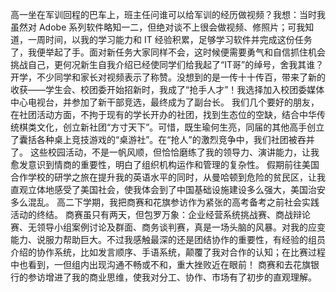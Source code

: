 高一坐在军训回程的巴车上，班主任问谁可以给军训的经历做视频？我想：当时我虽然对 Adobe 系列软件略知一二，但绝对谈不上很会做视频、修照片；可我知道，一周时间，以我的学习能力和 IT 经验积累，足够学习软件并完成这份任务了，我便举起了手。面对新任务大家同样不会，这时候便需要勇气和自信抓住机会挑战自己，更何况新生自我介绍已经使同学们给我起了“IT哥”的绰号，舍我其谁？
开学，不少同学和家长对视频表示了称赞。没想到的是一传十十传百，带来了新的收获——学生会、校团委开始招新时，我成了“抢手人才”！我选择加入校团委媒体中心电视台，并参加了新干部竞选，最终成为了副台长。
我们几个要好的朋友，在社团活动方面，不拘于现有的学长开办的社团，找到生态位的空缺，结合中华传统棋类文化，创立新社团“方寸天下”。可惜，既生瑜何生亮，同届的其他高手创立了囊括各种桌上竞技游戏的“桌游社”。在“抢人”的激烈竞争中，我们社团被吞并了。
这些校园活动，不是一帆风顺，但恰恰磨练了我的领导力、演讲能力，让我愈发意识到情商的重要性，明白了组织机构运作和管理的复杂性。
假期前往美国合作学校的研学之旅在提升我的英语水平的同时，从曼哈顿到危险的贫民区，让我直观立体地感受了美国社会，使我体会到了中国基础设施建设多么强大，美国治安多么混乱。
高二下学期，我把商赛和花旗参访作为紧张的高考备考之前社会实践活动的终结。
商赛虽只有两天，但包罗万象：企业经营系统挑战赛、商战辩论赛、无领导小组案例讨论及群面、商务谈判赛，真是一场头脑的风暴。对我的应变能力、说服力帮助巨大。不过我感触最深的还是团结协作的重要性，有经验的组员介绍的协作系统，比如发言顺序、手语系统，颠覆了我对合作的认知；在比赛过程中也看到，一但组内出现沟通不畅或不和，重大挫败近在眼前！
商赛和去花旗银行的参访增进了我的商业思维，使我对分工、协作、市场有了初步的直观理解。
